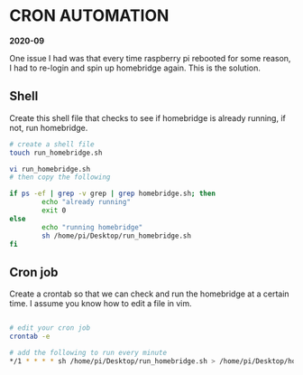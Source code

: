 # CRON AUTOMATION 

**2020-09**

One issue I had was that every time raspberry pi rebooted for some reason, I had to re-login and spin up homebridge again. This is the solution. 


## Shell 

Create this shell file that checks to see if homebridge is already running, if not, run homebridge. 

```sh
# create a shell file 
touch run_homebridge.sh 

vi run_homebridge.sh
# then copy the following 
```

```sh
if ps -ef | grep -v grep | grep homebridge.sh; then
		echo "already running"
		exit 0 
else 
		echo "running homebridge"
		sh /home/pi/Desktop/run_homebridge.sh
fi 
```


## Cron job 

Create a crontab so that we can check and run the homebridge at a certain time. I assume you know how to edit a file in vim. 

```sh 

# edit your cron job 
crontab -e 

# add the following to run every minute 
*/1 * * * * sh /home/pi/Desktop/run_homebridge.sh > /home/pi/Desktop/homebridge_log.txt
```

